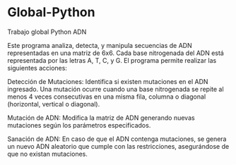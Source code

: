 # Global-Python
Trabajo global Python ADN

Este programa analiza, detecta, y manipula secuencias de ADN representadas en una matriz de 6x6. Cada base nitrogenada del ADN está representada por las letras A, T, C, y G. El programa permite realizar las siguientes acciones:

Detección de Mutaciones: Identifica si existen mutaciones en el ADN ingresado. Una mutación ocurre cuando una base nitrogenada se repite al menos 4 veces consecutivas en una misma fila, columna o diagonal (horizontal, vertical o diagonal).

Mutación de ADN: Modifica la matriz de ADN generando nuevas mutaciones según los parámetros especificados.

Sanación de ADN: En caso de que el ADN contenga mutaciones, se genera un nuevo ADN aleatorio que cumple con las restricciones, asegurándose de que no existan mutaciones.

